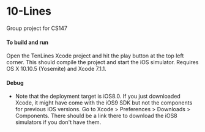 # 10-Lines
Group project for CS147

#### To build and run
Open the TenLines Xcode project and hit the play button at the top left corner. This should compile the project and start the iOS simulator. Requires OS X 10.10.5 (Yosemite) and Xcode 7.1.1.

#### Debug
* Note that the deployment target is iOS8.0. If you just downloaded Xcode, it might have come with the iOS9 SDK but not the components for previous iOS versions. Go to Xcode > Preferences > Downloads > Components. There should be a link there to download the iOS8 simulators if you don't have them.
